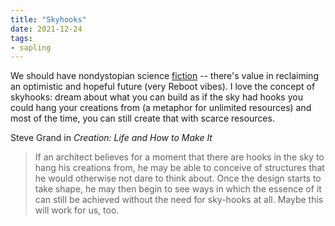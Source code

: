 ```yaml
---
title: "Skyhooks"
date: 2021-12-24
tags:
- sapling
---
```


We should have nondystopian science [fiction](thoughts/fiction.md) -- there's value in reclaiming an optimistic and hopeful future (very Reboot vibes). I love the concept of skyhooks: dream about what you can build as if the sky had hooks you could hang your creations from (a metaphor for unlimited resources) and most of the time, you can still create that with scarce resources.

Steve Grand in *Creation: Life and How to Make It*

> If an architect believes for a moment that there are hooks in the sky to hang his creations from, he may be able to conceive of structures that he would otherwise not dare to think about. Once the design starts to take shape, he may then begin to see ways in which the essence of it can still be achieved without the need for sky-hooks at all. Maybe this will work for us, too.
